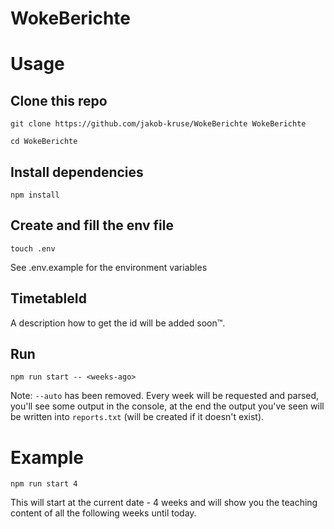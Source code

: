 # WokeBerichte

# Usage

## Clone this repo

```shell
git clone https://github.com/jakob-kruse/WokeBerichte WokeBerichte

cd WokeBerichte
```

## Install dependencies

```shell
npm install
```

## Create and fill the env file

```shell
touch .env
```

See .env.example for the environment variables

## TimetableId
A description how to get the id will be added soon™.

## Run

```shell
npm run start -- <weeks-ago>
```

Note: `--auto` has been removed. Every week will be requested and parsed, you'll see some output in the console, at the end the output you've seen will be written into `reports.txt` (will be created if it doesn't exist).

# Example

```shell
npm run start 4
```

This will start at the current date - 4 weeks and will show you the teaching content of all the following weeks until today.
